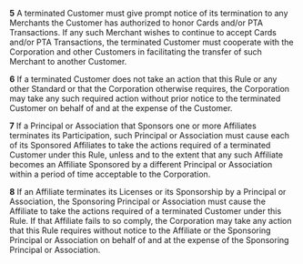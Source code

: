 **5** A terminated Customer must give prompt notice of its termination to any Merchants the Customer has authorized to honor Cards and/or PTA Transactions. If any such Merchant wishes to continue to accept Cards and/or PTA Transactions, the terminated Customer must cooperate with the Corporation and other Customers in facilitating the transfer of such Merchant to another Customer.

**6** If a terminated Customer does not take an action that this Rule or any other Standard or that the Corporation otherwise requires, the Corporation may take any such required action without prior notice to the terminated Customer on behalf of and at the expense of the Customer.

**7** If a Principal or Association that Sponsors one or more Affiliates terminates its Participation, such Principal or Association must cause each of its Sponsored Affiliates to take the actions required of a terminated Customer under this Rule, unless and to the extent that any such Affiliate becomes an Affiliate Sponsored by a different Principal or Association within a period of time acceptable to the Corporation.

**8** If an Affiliate terminates its Licenses or its Sponsorship by a Principal or Association, the Sponsoring Principal or Association must cause the Affiliate to take the actions required of a terminated Customer under this Rule. If that Affiliate fails to so comply, the Corporation may take any action that this Rule requires without notice to the Affiliate or the Sponsoring Principal or Association on behalf of and at the expense of the Sponsoring Principal or Association.